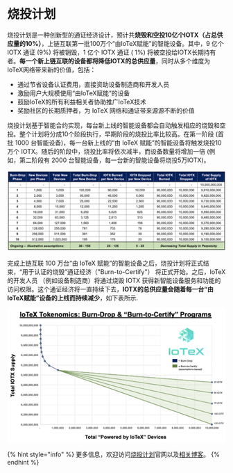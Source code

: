 # 烧投计划

烧投计划是一种创新型的通证经济设计，预计共**烧毁和空投10亿个IOTX（占总供应量的10%）**，上链互联第一批100万个“由IoTeX赋能”的智能设备。其中，9 亿个 IOTX 通证 \(9%\) 将被销毁，1 亿个 IOTX 通证 \( 1%\) 将被空投给IOTX长期持有者。**每一个新上链互联的设备都将降低IOTX的总供应量**，同时从多个维度为IoTeX网络带来新的价值，包括：

* 通过节省设备认证费用，直接资助设备制造商和开发人员
* 激励用户大规模使用“由IoTeX赋能”的设备
* 鼓励IoTeX的所有利益相关者协助推广IoTeX技术
* 奖励社区的长期质押者，为 IoTeX 网络和通证带来源源不断的价值
 

烧投计划基于智能合约实现，每台新上线的智能设备都会自动触发相应的烧毁和空投。整个计划将分成10个阶段执行，早期阶段的烧投比率比较高。在第一阶段 \(首批 1000 台智能设备\)，每一台新上线的“由 IoTeX 赋能”的智能设备将触发烧投10万个 IOTX。随后的阶段中，烧投比率将依次减半，而设备数量将增加一倍 \(例如，第二阶段有 2000 台智能设备，每一台新的智能设备将烧投5万IOTX\)。

![&#x70E7;&#x6295;&#x8BA1;&#x5212;&#x65F6;&#x95F4;&#x8868;](../.gitbook/assets/image%20%2842%29.png)

完成上链互联 100 万台“由 IoTeX 赋能”的智能设备之后，烧投计划将正式结束，“用于认证的烧毁”通证经济（"Burn-to-Certify"） 将正式开始。之后，IoTeX 的开发人员 （例如设备制造商）将通过烧毁 IOTX 获得新智能设备服务和功能的访问权限。这个通证经济将一直持续下去，**IOTX的总供应量会随着每一台“由IoTeX赋能”设备的上线而持续减少**，如下表所示.

![](../.gitbook/assets/image%20%2839%29.png)

{% hint style="info" %}
更多信息，欢迎访问[烧投计划](https://burndrop.iotex.io/)官网以及[相关博客](https://iotex.medium.com/iotex-tokenomics-burn-drop-to-bootstrap-1-million-iotex-devices-66a43a1a68d7)。
{% endhint %}




